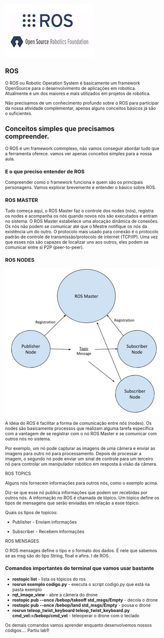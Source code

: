 ![](ROS.png)

## ROS


O ROS ou Robotic Operation System é basicamente um framework OpenSource para o desenvolvimento de aplicações em robotica. Atualmente é um dos maiores e mais utilizados em projetos de robótica. 


Não precisamos de um conhecimento profundo sobre o ROS para participar da nossa atividade complementar, apenas alguns conceitos básicos já são o suficientes.  


## Conceitos simples que precisamos compreender. 

O ROS é um framework commplexo, não vamos conseguir abordar tudo que a ferramenta oferece. vamos ver apenas conceitos simples para a nossa aula.

### E o que preciso entender de ROS

Compreender como o framework funciona e quem são os principais personagens. Vamos explorar brevemente e entender o básico sobre ROS. 

### ROS MASTER

Tudo começa aqui, o ROS Master faz o controle dos nodes (nós), registra os nodes e acompanha os nós quando novos nós são executados e entram no sistema. O ROS Master estabelece uma alocação dinâmica de conexões. Os nós não podem se comunicar até que o Mestre notifique os nós da existência um do outro. O protocolo mais usado para conexão é o protocolo padrão de controle de transmissão/protocolo de internet (TCP/IP). Uma vez que esses nós são capazes de localizar uns aos outros, eles podem se comunicar entre si P2P (peer-to-peer).


### ROS NODES

![](ros-master-nodes.jpg)



A ideia do ROS é facilitar a forma de comunicação entre nós (nodes). Os nodes são basicamente processos que realizam alguma tarefa especifica com a vantagem de se registrar com o nó ROS Master e se comunicar com outros nós no sistema. 

Por exemplo, um nó pode capturar as imagens de uma câmera e enviar as imagens para outro nó para processamento. Depois de processar a imagem, o segundo nó pode enviar um sinal de controle para um terceiro nó para controlar um manipulador robótico em resposta à visão da câmera.


ROS TOPICS

Alguns nós fornecem informações para outros nós, como o exemplo acima. 

Diz-se que esse nó publica informações que podem ser recebidas por outros nós. A informação no ROS é chamada de tópico. Um tópico define os tipos de mensagens que serão enviadas em relação a esse tópico.

Quais os tipos de topicos:

- Publisher - Enviam informações

- Subscriber - Recebem informações


ROS MENSAGES

O ROS mensages define o tipo e o formato dos dados. É nele que sabemos se as msg são do tipo String, float e afins. l de ROS.


### Comandos importantes do terminal que vamos usar bastante

- **rostopic list** - lista os tópicos do ros
- **rosrun exemplo codigo.py** - executa o script codigo.py que está na pasta exemplo
- **rqt_image_view** - abre a câmera do drone
- **rostopic pub --once /bebop/takeoff std_msgs/Empty** - decola o drone 
- **rostopic pub --once /bebop/land std_msgs/Empty** - pousa o drone 
- **rosrun teleop_twist_keyboard teleop_twist_keyboard.py cmd_vel:=/bebop/cmd_vel** - teleoperar o drone com o teclado

Os demais comandos vamos aprender enquanto desenvolvemos nossos códigos.... Partiu lab1!


